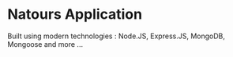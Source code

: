 # Natours Application

Built using modern technologies : Node.JS, Express.JS, MongoDB, Mongoose and more ...
